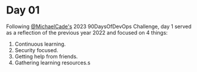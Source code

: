 # Day 01

Following [@MichaelCade's](https://github.com/MichaelCade/90DaysOfDevOps/blob/main/2023/day01.md) 2023 90DaysOfDevOps Challenge, day 1 served as a reflection of the previous year 2022 and focused on 4 things:

1. Continuous learning.
2. Security focused.
3. Getting help from friends.
4. Gathering learning resources.s
